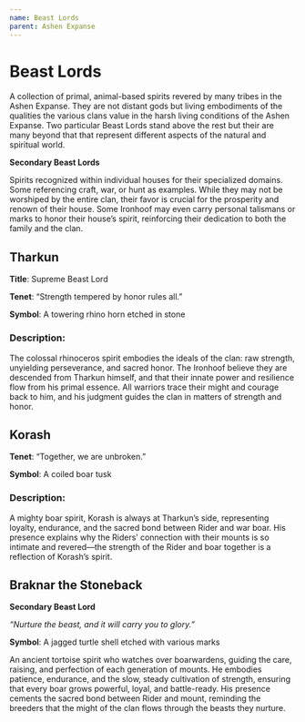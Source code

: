 ```yaml
---
name: Beast Lords
parent: Ashen Expanse
---
```


# Beast Lords

A collection of primal, animal-based spirits revered by many tribes in the Ashen Expanse. They are not distant gods but living embodiments of the qualities the various clans value in the harsh living conditions of the Ashen Expanse. Two particular Beast Lords stand above the rest but their are many beyond that that represent different aspects of the natural and spiritual world.

**Secondary Beast Lords**

Spirits recognized within individual houses for their specialized domains. Some referencing craft, war, or hunt as examples. While they may not be worshiped by the entire clan, their favor is crucial for the prosperity and renown of their house. Some Ironhoof may even carry personal talismans or marks to honor their house’s spirit, reinforcing their dedication to both the family and the clan.

## Tharkun

**Title**: Supreme Beast Lord

**Tenet**: “Strength tempered by honor rules all.”

**Symbol**: A towering rhino horn etched in stone

### Description: 

The colossal rhinoceros spirit embodies the ideals of the clan: raw strength, unyielding perseverance, and sacred honor. The Ironhoof believe they are descended from Tharkun himself, and that their innate power and resilience flow from his primal essence. All warriors trace their might and courage back to him, and his judgment guides the clan in matters of strength and honor.

## Korash

**Tenet**: “Together, we are unbroken.”

**Symbol**: A coiled boar tusk

### Description:

A mighty boar spirit, Korash is always at Tharkun’s side, representing loyalty, endurance, and the sacred bond between Rider and war boar. His presence explains why the Riders’ connection with their mounts is so intimate and revered—the strength of the Rider and boar together is a reflection of Korash’s spirit.

## Braknar the Stoneback

**Secondary Beast Lord**

*“Nurture the beast, and it will carry you to glory.”*

**Symbol**: A jagged turtle shell etched with various marks

An ancient tortoise spirit who watches over boarwardens, guiding the care, raising, and perfection of each generation of mounts. He embodies patience, endurance, and the slow, steady cultivation of strength, ensuring that every boar grows powerful, loyal, and battle-ready. His presence cements the sacred bond between Rider and mount, reminding the breeders that the might of the clan flows through the beasts they nurture.